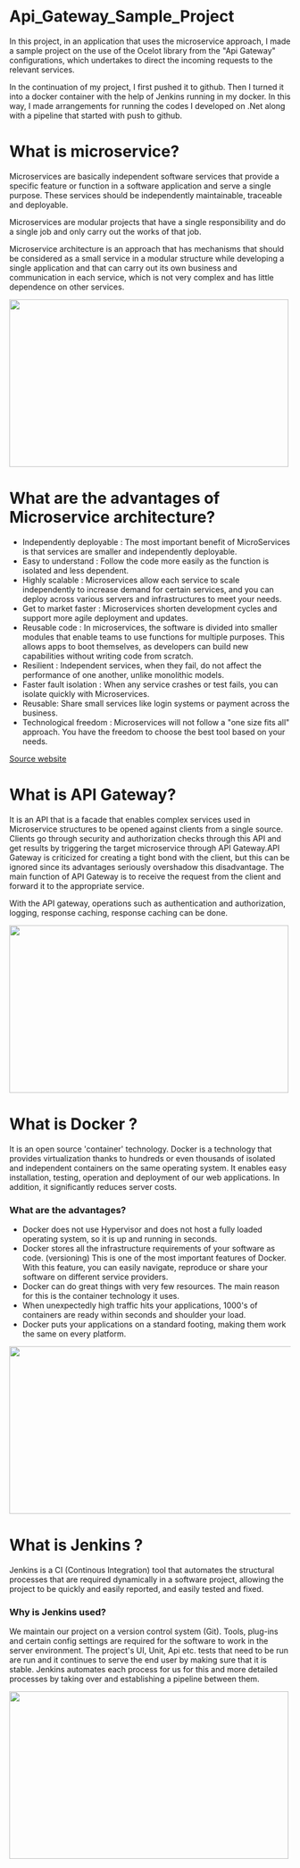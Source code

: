 # Api_Gateway_Sample_Project

In this project, in an application that uses the microservice approach, I made a sample project on the use of the Ocelot library from the "Api Gateway" configurations, which undertakes to direct the incoming requests to the relevant services.

In the continuation of my project, I first pushed it to github. Then I turned it into a docker container with the help of Jenkins running in my docker. In this way, I made arrangements for running the codes I developed on .Net along with a pipeline that started with push to github.


# What is microservice?

Microservices are basically independent software services that provide a specific feature or function in a software application and serve a single purpose. These services should be independently maintainable, traceable and deployable.

Microservices are modular projects that have a single responsibility and do a single job and only carry out the works of that job.

Microservice architecture is an approach that has mechanisms that should be considered as a small service in a modular structure while developing a single application and that can carry out its own business and communication in each service, which is not very complex and has little dependence on other services.

<img src="http://mustafabas.me/Images/Uploads/microservices-and-monolithic-architecturesjpg_size.jpg" width="500" height="300">

# What are the advantages of Microservice architecture?

- Independently deployable : The most important benefit of MicroServices is that services are smaller and independently deployable.
- Easy to understand : Follow the code more easily as the function is isolated and less dependent.
- Highly scalable : Microservices allow each service to scale independently to increase demand for certain services, and you can deploy across various servers and infrastructures to meet your needs.
- Get to market faster : Microservices shorten development cycles and support more agile deployment and updates.
- Reusable code : In microservices, the software is divided into smaller modules that enable teams to use functions for multiple purposes. This allows apps to boot themselves, as developers can build new capabilities without writing code from scratch.
- Resilient : Independent services, when they fail, do not affect the performance of one another, unlike monolithic models.
- Faster fault isolation : When any service crashes or test fails, you can isolate quickly with Microservices.
- Reusable: Share small services like login systems or payment across the business.
- Technological freedom : Microservices will not follow a "one size fits all" approach. You have the freedom to choose the best tool based on your needs.

[Source website](https://mindmajix.com/what-is-microservices#benefits)

# What is API Gateway?

It is an API that is a facade that enables complex services used in Microservice structures to be opened against clients from a single source. Clients go through security and authorization checks through this API and get results by triggering the target microservice through API Gateway.API Gateway is criticized for creating a tight bond with the client, but this can be ignored since its advantages seriously overshadow this disadvantage. The main function of API Gateway is to receive the request from the client and forward it to the appropriate service.

With the API gateway, operations such as authentication and authorization, logging, response caching, response caching can be done.

<img src="http://mustafabas.me/Images/Uploads/1_5uiljeete7o-u0klbk1kpgjpeg_size.jpeg" width="500" height="300">

# What is Docker ?

It is an open source 'container' technology. Docker is a technology that provides virtualization thanks to hundreds or even thousands of isolated and independent containers on the same operating system. It enables easy installation, testing, operation and deployment of our web applications. In addition, it significantly reduces server costs.

### What are the advantages?

- Docker does not use Hypervisor and does not host a fully loaded operating system, so it is up and running in seconds.
- Docker stores all the infrastructure requirements of your software as code. (versioning) This is one of the most important features of Docker. With this feature, you can easily navigate, reproduce or share your software on different service providers.
- Docker can do great things with very few resources. The main reason for this is the container technology it uses.
- When unexpectedly high traffic hits your applications, 1000's of containers are ready within seconds and shoulder your load.
- Docker puts your applications on a standard footing, making them work the same on every platform.

<img src="https://www.docker.com/wp-content/uploads/2021/11/docker-containerized-and-vm-transparent-bg.png" width="700" height="300">

# What is Jenkins ?

Jenkins is a CI (Continous Integration) tool that automates the structural processes that are required dynamically in a software project, allowing the project to be quickly and easily reported, and easily tested and fixed.

### Why is Jenkins used?

We maintain our project on a version control system (Git). Tools, plug-ins and certain config settings are required for the software to work in the server environment. The project's UI, Unit, Api etc. tests that need to be run are run and it continues to serve the end user by making sure that it is stable. Jenkins automates each process for us for this and more detailed processes by taking over and establishing a pipeline between them.

<img src="https://messageconsulting.com/wp-content/uploads/2016/04/jenkins-technology-soup.png" width="500" height="300">
